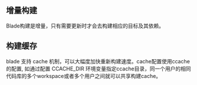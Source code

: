 增量构建
-------
Blade构建是增量，只有需要更新时才会去构建相应的目标及其依赖。

构建缓存
-----------
blade 支持 cache 机制，可以大幅度加快重新构建速度。cache配置使用ccache的配置,
如通过配置 CCACHE_DIR 环境变量指定ccache目录，同一个用户的相同代码库的多个workspace或者多个用户之间就可以共享构建cache。
